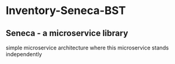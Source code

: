 # Inventory-Seneca-BST
## Seneca - a microservice library
simple microservice architecture where this microservice stands independently